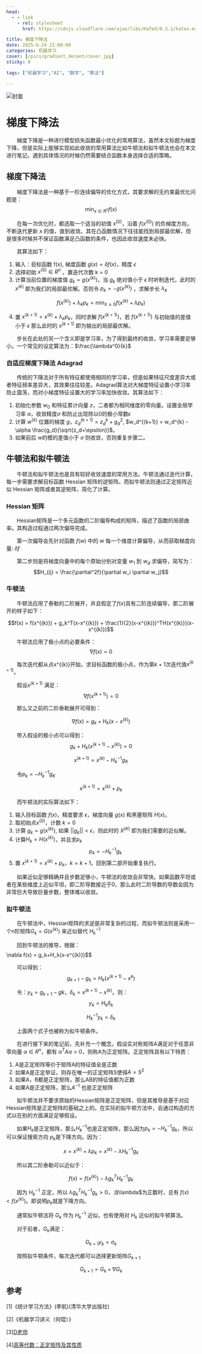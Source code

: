 ```yaml
---
head:
  - - link
    - rel: stylesheet
      href: https://cdnjs.cloudflare.com/ajax/libs/KaTeX/0.5.1/katex.min.css

title: 梯度下降法
date: 2025-6-24 22:00:00
categories: 机器学习
cover: [/pics/gradient_decent/cover.jpg]
sticky: 0

tags: ["机器学习","AI", "数学", "算法"]

---
```


![封面](/pics/gradient_decent/cover.jpg)

# 梯度下降法

&emsp;&emsp;梯度下降是一种进行模型损失函数最小优化的常用算法，虽然本文标题为梯度下降，但是实际上能够实现如此收敛的常用算法比如牛顿法和拟牛顿法也会在本文进行笔记。遇到具体情况的时候仍然需要结合函数本身选择合适的策略。

## 梯度下降法

&emsp;&emsp;梯度下降法是一种基于一阶连续偏导的优化方式，其要求解的无约束最优化问题是：
$$\min_{x \in R^n} f(x)$$

&emsp;&emsp;在每一次优化时，都选取一个适当的初值 $x^{(0)}$，沿着 $f(x^{(0)})$ 的负梯度方向，不断迭代更新 $x$ 的值，直到收敛。其在凸函数情况下往往能找到局部最优解，但是很多时候并不保证函数满足凸函数的条件，也因此收敛速度未必快。

&emsp;&emsp;其算法如下：

1. 输入：目标函数 f(x), 梯度函数 $g(x) = \delta f(x)$，精度 $\epsilon$ 
2. 选择初始 $x^{(0)} \in R^n$ ，置迭代次数 k = 0
3. 计算当前位置的梯度值 $g_k = g(x^{(k)})$，当 $g_k$ 绝对值小于 $\epsilon$ 时听制迭代，此时的 $x^{(k)}$ 即为我们的局部最优解。否则令 $p_k = -g(x^{(k)})$ ，求解步长 $\lambda_k$

$$f(x^{(k)}) + \lambda_{k}p_{k} = \min_{\lambda \geq 0} f(x^{(k)} + \lambda p_k )$$

4. 置 $x^{(k+1)} = x^{(k)} + \lambda_k p_k$，同时求解 $f(x^{(k+1)})$，若 $f(x^{(k + 1)})$ 与初始值的差值小于 $\epsilon$ 那么此时的 $x^{(k+1)}$ 即为输出的局部最优解。

&emsp;&emsp;步长在此处的另一个含义即是学习率，为了得到最终的收敛，学习率需要足够小。一个常见的设定算法为：$\frac{\lambda^0}{k}$

### 自适应梯度下降法 Adagrad

&emsp;&emsp;传统的下降法对于所有特征都使用相同的学习率，但是如果特征尺度差异大或者特征频率差异大，其效果往往较差。Adagrad算法对大梯度特征设置小学习率防止震荡，而对小梯度特征设置大的学习率加快收敛。其算法如下：

1. 初始化参数 $w_0$ 和特征累计向量 $z$，二者都为相同维度的零向量。设置全局学习率 $\alpha$，收敛精度$\sigma$ 和防止出现除以0的极小常数$\epsilon$
2. 计算 $w^{(k)}$ 位置的梯度 $g$，$z_d^{(k+1)} = z_d^{k} + g_d^2$, $w_d^{(k+1)} = w_d^{k} - \alpha \frac{g_d}{\sqrt{z_d+\epsilon}}$。
3. 如果前后 $w$的模的差值小于 $\sigma$ 则收敛，否则重复步骤二。

## 牛顿法和拟牛顿法

&emsp;&emsp;牛顿法和拟牛顿法也是具有较好收敛速度的常用方法。牛顿法通过迭代计算，每一步需要求解目标函数 Hessian 矩阵的逆矩阵。而拟牛顿法则通过正定矩阵近似 Hessian 矩阵或者其逆矩阵，简化了计算。

### Hessian 矩阵

&emsp;&emsp;Hessian矩阵是一个多元函数的二阶偏导构成的矩阵，描述了函数的局部曲率。其构造过程通过两次偏导完成。

&emsp;&emsp;第一次偏导会先针对函数 $f(w)$ 中的 $w$ 每一个维度计算偏导，从而获取梯度向量:
$\delta f$

&emsp;&emsp;第二步则是将梯度向量中的每个原始分别对变量 $w_1$ 到 $w_d$ 求偏导，简写为：
$$H_{ij} = \frac{\partial^2f}{\partial w_i \partial w_j}$$

### 牛顿法

&emsp;&emsp;牛顿法应用了泰勒的二阶展开，并且假定了$f(x)$具有二阶连续偏导，那二阶展开的样子如下：

$$f(x) = f(x^{(k)}) + g_k^T(x-x^{(k)}) + \frac{1}{2}(x-x^{(k)})^TH(x^{(k)})(x-x^{(k)})$$

&emsp;&emsp;牛顿法应用了极小点的必要条件：
$$\nabla f(x) = 0$$

&emsp;&emsp;每次迭代都从点x^{(k)}开始，求目标函数的极小点，作为第$k+1$次迭代值$x^(k+1)$。

&emsp;&emsp;假设$x^(k+1)$ 满足：
$$\nabla f(x^(k+1)) = 0$$

&emsp;&emsp;那么又之前的二阶泰勒展开可得到：

$$\nabla f(x) = g_k+H_k(x-x^{(k)})$$

&emsp;&emsp;带入假设的极小点可以得到：
$$g_k + H_k(x^{(k+1)} - x^{(k)}) = 0$$

$$x^{(k+1)} = x^{(k)} - H_k^{-1}g_K$$

&emsp;&emsp;令$p_k = - H_k^{-1}g_K$

$$x^{(k+1)} = x^{(k)} + p_k$$

&emsp;&emsp;而牛顿法的实际算法如下：

1. 输入目标函数 $f(x)$，精度要求 $\epsilon$，梯度向量 $g(x)$ 和黑塞矩阵 $H(x)$。
2. 取初始点$x^{(0)}$，计数 $k = 0$
3. 计算 $g_k = g(x^{(k)})$, 如果 $||g_k|| < \epsilon$，则此时的 $X^{(K)}$ 即为我们需要的近似解。
4. 计算$H_k=H(x^{(k)})$，并且求$p_k$
$$p_k = - H_k^{-1}g_k$$
5. 置 $x^{(k+1)} = x^(k) + p_k$，$k = k +1$，回到第二部开始重复执行。

&emsp;&emsp;如果近似足够精确并且步数足够小，牛顿法的收敛会非常快。如果函数平坦或者在某些维度上近似平坦，即二阶导数接近于0，那么此时二阶导数的导数会因为非常巨大导致巨量步数，整体难以收敛。

### 拟牛顿法

&emsp;&emsp;在牛顿法中，Hessian矩阵的求逆是非常复杂的过程，而拟牛顿法则是采用一个n阶矩阵$G_k = G(x^{(k)})$ 来近似替代 $H_k^{-1}$

&emsp;&emsp;回到牛顿法的推导，根据：
$$$$\nabla f(x) = g_k+H_k(x-x^{(k)})$$

&emsp;&emsp;可以得到：
$$g_{k+1} - g_{k} = H_k(x^{(k+1)} - x^{k})$$

&emsp;&emsp;令：$y_k = g_{k+1} - g{k}$，$\delta_k = x^{(k+1)} - x^{(k)}$。则：
$$y_k = H_k \delta_k$$

$$H_k^{-1}y_k = \delta_k$$

&emsp;&emsp;上面两个式子也被称为拟牛顿条件。

&emsp;&emsp;在进行接下来的笔记前，先补充一个概念。假设实对称矩阵A满足对于任意非零向量 $\alpha \in R^n$，都有 $\alpha^TA\alpha > 0$，则称A为正定矩阵。正定矩阵具有以下特质：

1. A是正定矩阵等价于矩阵A的特征值全是正数
2. 如果A是正定举证，则存在唯一的正定矩阵S使得$A=S^2$
3. 如果A，B都是正定矩阵，那么AB的特征值都为正数
4. 如果A是正定矩阵，那么$A^{-1}$ 也是正定矩阵

&emsp;&emsp;拟牛顿法并不要求原始的Hessian矩阵是正定矩阵，但是其推导是基于对应Hessian矩阵是正定矩阵的基础之上的。在实际的拟牛顿方法中，会通过构造的方式以在别的方面满足足够假设。

&emsp;&emsp;如果$H_k$是正定矩阵，那么$H_k^{-1}$也是正定矩阵，那么因为$p_k = -H_k^{-1}g_k$，所以可以保证搜索方向 $p_k$是下降方向。因为：

$$x = x^{(k)} + \lambda p_k = x^{(k)} - \lambda H_k^{-1}g_k$$

&emsp;&emsp;所以其二阶泰勒可以近似于：

$$f(x) = f(x^{(k)}) - \lambda g_k^TH_k^{-1}g_k$$

&emsp;&emsp;因为 $H_k^{-1}$ 正定，所以 $\lambda g_k^TH_k^{-1}g_k > 0$$，当$\lambda$为正数时，总有 $f(x) < f(x^{(k)})$。即说明$p_k$就是下降方向。

&emsp;&emsp;通常拟牛顿法将 $G_k$ 作为 $H_k^{-1}$ 近似，也有使用对 $H_k$ 近似的拟牛顿算法。

&emsp;&emsp;对于前者，$G_k$满足：

$$G_{k+1}y_k = \sigma_k$$

&emsp;&emsp;按照拟牛顿条件，每次迭代都可以选择更新矩阵$G_{k+1}$

$$G_{k+1} = G_k + \nabla G_k$$

## 参考

[1]《统计学习方法》(李航)(清华大学出版社)

[2]《机器学习讲义（何琨）》

[3][D老师](https://www.deepseek.com)

[4][高等代数：正定矩阵及其性质](https://zhuanlan.zhihu.com/p/673933967)